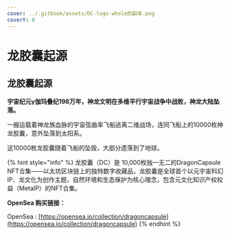 ```yaml
---
cover: ../.gitbook/assets/DC-logo-whole的副本.png
coverY: 0
---
```


# 龙胶囊起源

## 龙胶囊起源

**宇宙纪元γ伽玛叠纪198万年，神龙文明在多维平行宇宙战争中战败，神龙大陆坠落。**

一艘运载着神龙族血脉的宇宙弦曲率飞船逃离二维战场，连同飞船上的10000枚神龙胶囊，意外坠落到太阳系。

这10000枚龙胶囊随着飞船的坠毁，大部分遗落到了地球。



{% hint style="info" %}
龙胶囊（DC）是 10,000枚独一无二的DragonCapsule NFT合集——以太坊区块链上的独特数字收藏品，龙胶囊是全球首个以元宇宙科幻IP、龙文化为创作主题，自然环境和生态保护为核心理念，包含元文化知识产权权益（MetaIP）的NFT合集。

**OpenSea 购买链接：**

OpenSea : [https://opensea.io/collection/dragoncapsule](https://opensea.io/collection/dragoncapsule)
{% endhint %}

